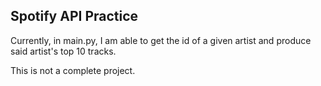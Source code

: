 ## Spotify API Practice
Currently, in main.py, I am able to get the id of a given artist and produce said artist's top 10 tracks.

This is not a complete project. 
